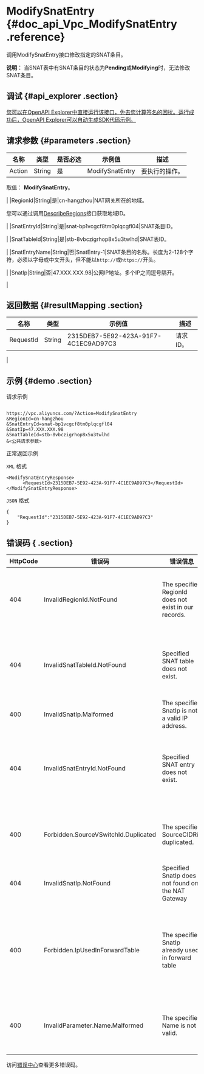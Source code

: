# ModifySnatEntry {#doc_api_Vpc_ModifySnatEntry .reference}

调用ModifySnatEntry接口修改指定的SNAT条目。

**说明：** 当SNAT表中有SNAT条目的状态为**Pending**或**Modifying**时，无法修改SNAT条目。

## 调试 {#api_explorer .section}

[您可以在OpenAPI Explorer中直接运行该接口，免去您计算签名的困扰。运行成功后，OpenAPI Explorer可以自动生成SDK代码示例。](https://api.aliyun.com/#product=Vpc&api=ModifySnatEntry&type=RPC&version=2016-04-28)

## 请求参数 {#parameters .section}

|名称|类型|是否必选|示例值|描述|
|--|--|----|---|--|
|Action|String|是|ModifySnatEntry|要执行的操作。

 取值： **ModifySnatEntry**。

 |
|RegionId|String|是|cn-hangzhou|NAT网关所在的地域。

 您可以通过调用[DescribeRegions](~~36063~~)接口获取地域ID。

 |
|SnatEntryId|String|是|snat-bp1vcgcf8tm0plqcgfl04|SNAT条目ID。

 |
|SnatTableId|String|是|stb-8vbczigrhop8x5u3twlhd|SNAT表ID。

 |
|SnatEntryName|String|否|SnatEntry-1|SNAT条目的名称。长度为2-128个字符，必须以字母或中文开头，但不能以`http://`或`https://`开头。

 |
|SnatIp|String|否|47.XXX.XXX.98|公网IP地址。多个IP之间逗号隔开。

 |

## 返回数据 {#resultMapping .section}

|名称|类型|示例值|描述|
|--|--|---|--|
|RequestId|String|2315DEB7-5E92-423A-91F7-4C1EC9AD97C3|请求ID。

 |

## 示例 {#demo .section}

请求示例

``` {#request_demo}

https://vpc.aliyuncs.com/?Action=ModifySnatEntry
&RegionId=cn-hangzhou
&SnatEntryId=snat-bp1vcgcf8tm0plqcgfl04
&SnatIp=47.XXX.XXX.98
&SnatTableId=stb-8vbczigrhop8x5u3twlhd
&<公共请求参数>

```

正常返回示例

`XML` 格式

``` {#xml_return_success_demo}
<ModifySnatEntryResponse>
	  <RequestId>2315DEB7-5E92-423A-91F7-4C1EC9AD97C3</RequestId>
</ModifySnatEntryResponse>
```

`JSON` 格式

``` {#json_return_success_demo}
{
	"RequestId":"2315DEB7-5E92-423A-91F7-4C1EC9AD97C3"
}
```

## 错误码 { .section}

|HttpCode|错误码|错误信息|描述|
|--------|---|----|--|
|404|InvalidRegionId.NotFound|The specified RegionId does not exist in our records.|指定的 RegionId 不存在，请您检查此产品在该地域是否可用。|
|404|InvalidSnatTableId.NotFound|Specified SNAT table does not exist.|指定的 SNAT 表不存在，请您检查输入参数是否正确。|
|400|InvalidSnatIp.Malformed|The specified SnatIp is not a valid IP address.|该公网IP不合法。|
|404|InvalidSnatEntryId.NotFound|Specified SNAT entry does not exist.|指定的 SNAT 条目不存在，请您检查填写的 SNAT 条目是否正确。|
|400|Forbidden.SourceVSwitchId.Duplicated|The specified SourceCIDRis duplicated.|该交换机已配置了 SNAT 规则，请您不要重复设置。|
|404|InvalidSnatIp.NotFound|Specified SnatIp does not found on the NAT Gateway|该公网IP不在NAT网关中。|
|400|Forbidden.IpUsedInForwardTable|The specified SnatIp already used in forward table|该公网IP已经被DNAT使用，请更换其他公网IP地址或将当前公网IP的DNAT规则删除。|
|400|InvalidParameter.Name.Malformed|The specified Name is not valid.|该名称不合法，请您按照正确的格式书写名称。|

访问[错误中心](https://error-center.aliyun.com/status/product/Vpc)查看更多错误码。

